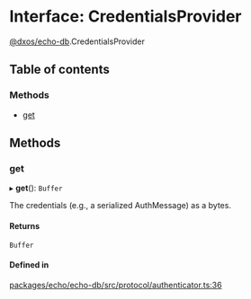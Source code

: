 # Interface: CredentialsProvider

[@dxos/echo-db](../modules/dxos_echo_db.md).CredentialsProvider

## Table of contents

### Methods

- [get](dxos_echo_db.CredentialsProvider.md#get)

## Methods

### get

▸ **get**(): `Buffer`

The credentials (e.g., a serialized AuthMessage) as a bytes.

#### Returns

`Buffer`

#### Defined in

[packages/echo/echo-db/src/protocol/authenticator.ts:36](https://github.com/dxos/dxos/blob/e3b936721/packages/echo/echo-db/src/protocol/authenticator.ts#L36)
